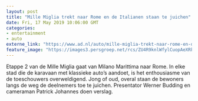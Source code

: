 ```yaml
---
layout: post
title: "Mille Miglia trekt naar Rome en de Italianen staan te juichen"
date: Fri, 17 May 2019 10:06:00 GMT
categories: 
- entertainment 
- auto 
externe_link: "https://www.ad.nl/auto/mille-miglia-trekt-naar-rome-en-de-italianen-staan-te-juichen~a66d8cd3/"
feature_image: "https://images3.persgroep.net/rcs/ZU4R9knlWfylCuopAeXRkR01DzE/diocontent/148596300/_fitwidth/400/?appId=21791a8992982cd8da851550a453bd7f&quality=0.7"
---
```


Etappe 2 van de Mille Miglia gaat van Milano Marittima naar Rome. In elke stad die de karavaan met klassieke auto’s aandoet, is het enthousiasme van de toeschouwers overweldigend. Jong of oud, overal staan de bewoners langs de weg de deelnemers toe te juichen. Presentator Werner Budding en cameraman Patrick Johannes doen verslag.

